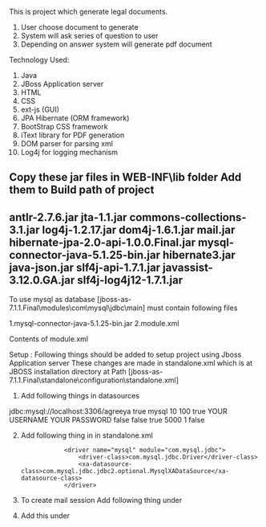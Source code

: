 This is project which generate legal documents.
1. User choose document to generate
2. System will ask series of question to user
3. Depending on answer system will generate pdf document

Technology Used:
1. Java
2. JBoss Application server
3. HTML
4. CSS
5. ext-js (GUI)
6. JPA Hibernate (ORM framework)
7. BootStrap CSS framework
8. iText library for PDF generation
9. DOM parser for parsing xml 
10. Log4j for logging mechanism

Copy these jar files in WEB-INF\lib folder 
Add them to Build path of project 
--------------------------------------------------------------------------
antlr-2.7.6.jar                        jta-1.1.jar
commons-collections-3.1.jar            log4j-1.2.17.jar
dom4j-1.6.1.jar                        mail.jar
hibernate-jpa-2.0-api-1.0.0.Final.jar  mysql-connector-java-5.1.25-bin.jar
hibernate3.jar                        
java-json.jar                          slf4j-api-1.7.1.jar
javassist-3.12.0.GA.jar                slf4j-log4j12-1.7.1.jar
---------------------------------------------------------------------------
To use mysql as database
[jboss-as-7.1.1.Final\modules\com\mysql\jdbc\main] must contain following files

1.mysql-connector-java-5.1.25-bin.jar
2.module.xml

Contents of module.xml

<?xml version="1.0" encoding="UTF-8"?>
<module xmlns="urn:jboss:module:1.0" name="com.mysql.jdbc">
  <resources>
    <resource-root path="mysql-connector-java-5.1.25-bin.jar"/>
        <!-- Insert resources here -->
  </resources>
  <dependencies>
    <module name="javax.api"/>
  </dependencies>
</module>


Setup :
Following things should be added to setup project using Jboss Application server
These changes are made in standalone.xml which is at JBOSS installation directory 
at Path
[jboss-as-7.1.1.Final\standalone\configuration\standalone.xml]

1. Add following things in datasources

<datasource jta="true" jndi-name="java:jboss/datasources/MySqlDS3" pool-name="MySqlDS3" enabled="true" use-java-context="true" use-ccm="false">
                    <connection-url>jdbc:mysql://localhost:3306/agreeya</connection-url>
                    <connection-property name="autoReconnect">
                        true
                    </connection-property>
                    <driver>mysql</driver>
                    <pool>
                        <min-pool-size>10</min-pool-size>
                        <max-pool-size>100</max-pool-size>
                        <prefill>true</prefill>
                    </pool>
                    <security>
                        <user-name>YOUR USERNAME</user-name>
                        <password>YOUR PASSWORD</password>
                    </security>
                    <validation>
                        <validate-on-match>false</validate-on-match>
                        <background-validation>false</background-validation>
                    </validation>
                    <timeout>
                        <set-tx-query-timeout>true</set-tx-query-timeout>
                        <blocking-timeout-millis>5000</blocking-timeout-millis>
                        <idle-timeout-minutes>1</idle-timeout-minutes>
                    </timeout>
                    <statement>
                        <share-prepared-statements>false</share-prepared-statements>
                    </statement>
                </datasource>
                
 2. Add following thing in <drivers> in standalone.xml
 
 					<driver name="mysql" module="com.mysql.jdbc">
                        <driver-class>com.mysql.jdbc.Driver</driver-class>
                        <xa-datasource-class>com.mysql.jdbc.jdbc2.optional.MysqlXADataSource</xa-datasource-class>
                    </driver>
                    
 3. To create mail session 
  Add following thing under 
  <subsystem xmlns="urn:jboss:domain:mail:1.0">

 <mail-session jndi-name="java:/gmail_system">
                <smtp-server ssl="true" outbound-socket-binding-ref="mail-smtp-gmail">
                    <login name="YOUR GMAIL EMAIL ID" password="PASSWORD"/>
                </smtp-server>
 </mail-session>
 
 4. Add this under <socket-binding-group>
 
  <outbound-socket-binding name="mail-smtp-gmail">
            <remote-destination host="smtp.gmail.com" port="465"/>
  </outbound-socket-binding>